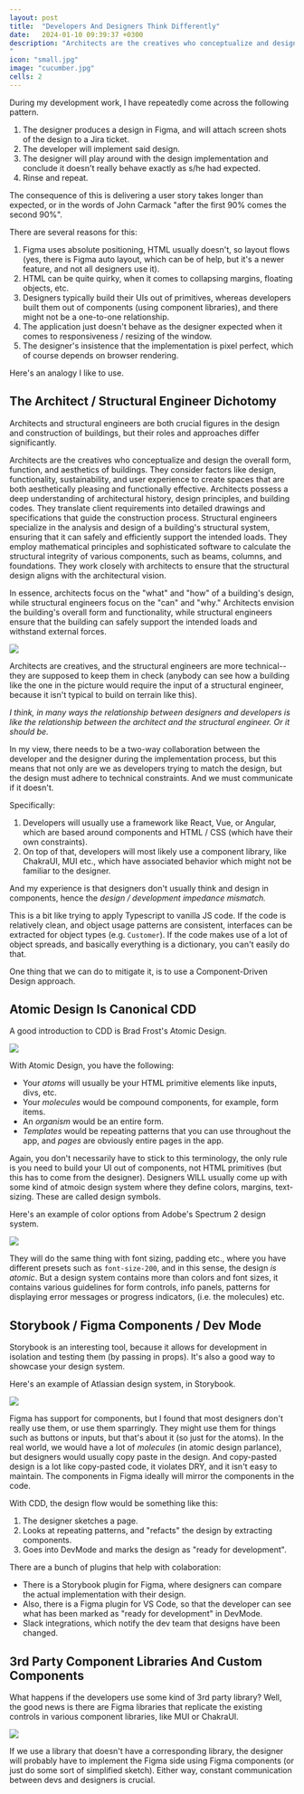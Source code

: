 ```yaml
---
layout: post
title:  "Developers And Designers Think Differently"
date:   2024-01-10 09:39:37 +0300
description: "Architects are the creatives who conceptualize and design the overall form, function, and aesthetics of buildings. They consider factors like aesthetics, functionality, sustainability, and user experience to create spaces that are both aesthetically pleasing and functionally effective. Architects possess a deep understanding of architectural history, design principles, and building codes. They translate client requirements into detailed drawings and specifications that guide the construction process. 
"
icon: "small.jpg"
image: "cucumber.jpg"
cells: 2
---
```

During my development work, I have repeatedly come across the following pattern.

1. The designer produces a design in Figma, and will attach screen shots of the design to a Jira ticket.
2. The developer will implement said design.
3. The designer will play around with the design implementation and conclude it doesn't really behave exactly as s/he had expected.
4. Rinse and repeat.

The consequence of this is delivering a user story takes longer than expected, or in the words of John Carmack "after the first 90% comes the second 90%".

There are several reasons for this:

1. Figma uses absolute positioning, HTML usually doesn't, so layout flows (yes, there is Figma auto layout, which can be of help, but it's a newer feature, and not all designers use it).
2. HTML can be quite quirky, when it comes to collapsing margins, floating objects, etc.
3. Designers typically build their UIs out of primitives, whereas developers built them out of components (using component libraries), and there might not be a one-to-one relationship.
4. The application just doesn't behave as the designer expected when it comes to responsiveness / resizing of the window.
5. The designer's insistence that the implementation is pixel perfect, which of course depends on browser rendering.

Here's an analogy I like to use.

## The Architect / Structural Engineer Dichotomy

Architects and structural engineers are both crucial figures in the design and construction of buildings, but their roles and approaches differ significantly.

Architects are the creatives who conceptualize and design the overall form, function, and aesthetics of buildings. They consider factors like design, functionality, sustainability, and user experience to create spaces that are both aesthetically pleasing and functionally effective. Architects possess a deep understanding of architectural history, design principles, and building codes. They translate client requirements into detailed drawings and specifications that guide the construction process. Structural engineers specialize in the analysis and design of a building's structural system, ensuring that it can safely and efficiently support the intended loads. They employ mathematical principles and sophisticated software to calculate the structural integrity of various components, such as beams, columns, and foundations. They work closely with architects to ensure that the structural design aligns with the architectural vision.

In essence, architects focus on the "what" and "how" of a building's design, while structural engineers focus on the "can" and "why." Architects envision the building's overall form and functionality, while structural engineers ensure that the building can safely support the intended loads and withstand external forces.

<img src="hill.jpg" class="img" />

Architects are creatives, and the structural engineers are more technical--they are supposed to keep them in check (anybody can see how a building like the one in the picture would require the input of a structural engineer, because it isn't typical to build on terrain like this).

*I think, in many ways the relationship between designers and developers is like the relationship between the architect and the structural engineer. Or it should be.*

In my view, there needs to be a two-way collaboration between the developer and the designer during the implementation process, but this means that not only are we as developers trying to match the design, but the design must adhere to technical constraints. And we must communicate if it doesn't.

Specifically:

1. Developers will usually use a framework like React, Vue, or Angular, which are based around components and HTML / CSS (which have their own constraints).
2. On top of that, developers will most likely use a component library, like ChakraUI, MUI etc., which have associated behavior which might not be familiar to the designer.

And my experience is that designers don't usually think and design in components, hence the *design / development impedance mismatch.*

This is a bit like trying to apply Typescript to vanilla JS code. If the code is relatively clean, and object usage patterns are consistent, interfaces can be extracted for object types (e.g. `Customer`). If the code makes use of a lot of object spreads, and basically everything is a dictionary, you can't easily do that.

One thing that we can do to mitigate it, is to use a Component-Driven Design approach.

## Atomic Design Is Canonical CDD
A good introduction to CDD is Brad Frost's Atomic Design.

<img src="atomic-design.jpg" class="img" />

With Atomic Design, you have the following:

* Your *atoms* will usually be your HTML primitive elements like inputs, divs, etc.
* Your *molecules* would be compound components, for example, form items.
* An *organism* would be an entire form.
* *Templates* would be repeating patterns that you can use throughout the app, and *pages* are obviously entire pages in the app.

Again, you don't necessarily have to stick to this terminology, the only rule is you need to build your UI out of components, not HTML primitives  (but this has to come from the designer). Designers WILL usually come up with some kind of atmoic design system where they define colors, margins, text-sizing. These are called design symbols. 

Here's an example of color options from Adobe's Spectrum 2 design system.

<img src="colors.jpg" class="img" />

They will do the same thing with font sizing, padding etc., where you have different presets such as `font-size-200`, and in this sense, the design *is atomic*. But a design system contains more than colors and font sizes, it contains various guidelines for form controls, info panels, patterns for displaying error messages or progress indicators, (i.e. the molecules) etc.

## Storybook / Figma Components / Dev Mode

Storybook is an interesting tool, because it allows for development in isolation and testing them (by passing in props). It's also a good way to showcase your design system.

Here's an example of Atlassian design system, in Storybook.

<img src="storybook-addon.png" class="img" />

Figma has support for components, but I found that most designers don't really use them, or use them sparringly. They might use them for things such as buttons or inputs, but that's about it (so just for the atoms). In the real world, we would have a lot of *molecules* (in atomic design parlance), but designers would usually copy paste in the design. And copy-pasted design is a lot like copy-pasted code, it violates DRY, and it isn't easy to maintain. The components in Figma ideally will mirror the components in the code.

With CDD, the design flow would be something like this:

1. The designer sketches a page.
2. Looks at repeating patterns, and "refacts" the design by extracting components.
3. Goes into DevMode and marks the design as "ready for development".

There are a bunch of plugins that help with colaboration:

* There is a Storybook plugin for Figma, where designers can compare the actual implementation with their design.
* Also, there is a Figma plugin for VS Code, so that the developer can see what has been marked as "ready for development" in DevMode.
* Slack integrations, which notify the dev team that designs have been changed.

## 3rd Party Component Libraries And Custom Components

What happens if the developers use some kind of 3rd party library? Well, the good news is there are Figma libraries that replicate the existing controls in various component libraries, like MUI or ChakraUI.

<img src="templates.jpg" class="img" />

If we use a library that doesn't have a corresponding library, the designer will probably have to implement the Figma side using Figma components (or just do some sort of simplified sketch). Either way, constant communication between devs and designers is crucial.


